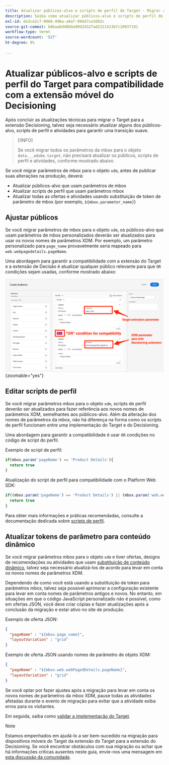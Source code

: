 ```yaml
---
title: Atualizar públicos-alvo e scripts de perfil do Target - Migrar a implementação do Adobe Target no aplicativo móvel para o Adobe Journey Optimizer - Extensão de decisão
description: Saiba como atualizar públicos-alvo e scripts de perfil do Adobe Target para compatibilidade com a extensão do Decisioning.
exl-id: de3ce2c7-0066-496a-a8a7-994d7ce3d92c
source-git-commit: b8baa6d48b9a99d2d32fad2221413b7c10937191
workflow-type: tm+mt
source-wordcount: '527'
ht-degree: 0%

---
```


# Atualizar públicos-alvo e scripts de perfil do Target para compatibilidade com a extensão móvel do Decisioning


Após concluir as atualizações técnicas para migrar o Target para a extensão Decisioning, talvez seja necessário atualizar alguns dos públicos-alvo, scripts de perfil e atividades para garantir uma transição suave.

>[!INFO]
>
>Se você migrar todos os parâmetros da mbox para o objeto `data.__adobe.target`, não precisará atualizar os públicos, scripts de perfil e atividades, conforme mostrado abaixo.


Se você migrar parâmetros de mbox para o objeto `xdm`, antes de publicar suas alterações na produção, deverá:

* Atualizar públicos-alvo que usam parâmetros de mbox
* Atualizar scripts de perfil que usam parâmetros mbox
* Atualizar todas as ofertas e atividades usando substituição de token de parâmetro de mbox (por exemplo, `${mbox.parameter_name}`)

## Ajustar públicos

Se você migrar parâmetros de mbox para o objeto `xdm`, os públicos-alvo que usam parâmetros de mbox personalizados deverão ser atualizados para usar os novos nomes de parâmetros XDM. Por exemplo, um parâmetro personalizado para `page_name` provavelmente seria mapeado para `web.webpagedetails.pageName`.

Uma abordagem para garantir a compatibilidade com a extensão do Target e a extensão de Decisão é atualizar qualquer público relevante para que `OR` condições sejam usadas, conforme mostrado abaixo:

![Como exibir e atualizar um público-alvo do Target para compatibilidade com a extensão do Decisioning](assets/target-audience-update.png){zoomable="yes"}

## Editar scripts de perfil

Se você migrar parâmetros mbox para o objeto `xdm`, scripts de perfil deverão ser atualizados para fazer referência aos novos nomes de parâmetros XDM, semelhantes aos públicos-alvo. Além da alteração dos nomes de parâmetros da mbox, não há diferença na forma como os scripts de perfil funcionam entre uma implementação do Target e do Decisioning.

Uma abordagem para garantir a compatibilidade é usar `OR` condições no código de script do perfil.

Exemplo de script de perfil:

```Javascript
if(mbox.param('pageName') == 'Product Details'){
  return true
}
```

Atualização do script de perfil para compatibilidade com o Platform Web SDK:

```Javascript
if((mbox.param('pageName') == 'Product Details') || (mbox.param('web.webPageDetails.pageName') =='Product Details')){
  return true
}
```

Para obter mais informações e práticas recomendadas, consulte a documentação dedicada sobre [scripts de perfil](https://experienceleague.adobe.com/pt-br/docs/target/using/audiences/visitor-profiles/profile-parameters).

## Atualizar tokens de parâmetro para conteúdo dinâmico

Se você migrar parâmetros mbox para o objeto `xdm` e tiver ofertas, designs de recomendações ou atividades que usam [substituição de conteúdo dinâmico](https://experienceleague.adobe.com/pt-br/docs/target/using/experiences/offers/passing-profile-attributes-to-the-html-offer), talvez seja necessário atualizá-los de acordo para levar em conta os novos nomes de parâmetros XDM.

Dependendo de como você está usando a substituição de token para parâmetros mbox, talvez seja possível aprimorar a configuração existente para levar em conta nomes de parâmetros antigos e novos. No entanto, em situações em que o código JavaScript personalizado não é possível, como em ofertas JSON, você deve criar cópias e fazer atualizações após a conclusão da migração e estar ativo no site de produção.

Exemplo de oferta JSON:

```JSON
{
  "pageName" : "${mbox.page_name}",
  "layoutVariation" : "grid"
}
```

Exemplo de oferta JSON usando nomes de parâmetro de objeto XDM:

```JSON
{
  "pageName" : "${mbox.web.webPagedDetails.pageName}",
  "layoutVariation" : "grid"
}
```

Se você optar por fazer ajustes após a migração para levar em conta os novos nomes de parâmetros da mbox XDM, pause todas as atividades afetadas durante o evento de migração para evitar que a atividade exiba erros para os visitantes.


Em seguida, saiba como [validar a implementação do Target](validate.md).

>[!NOTE]
>
>Estamos empenhados em ajudá-lo a ser bem-sucedido na migração para dispositivos móveis do Target da extensão do Target para a extensão do Decisioning. Se você encontrar obstáculos com sua migração ou achar que há informações críticas ausentes neste guia, envie-nos uma mensagem em [esta discussão da comunidade](https://experienceleaguecommunities.adobe.com/t5/adobe-experience-platform-data/tutorial-discussion-migrate-target-from-at-js-to-web-sdk/m-p/575587?profile.language=pt#M463).
